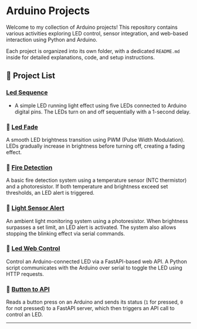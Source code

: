 # Arduino Projects

Welcome to my collection of Arduino projects! This repository contains various activities exploring LED control, sensor integration, and web-based interaction using Python and Arduino.

Each project is organized into its own folder, with a dedicated `README.md` inside for detailed explanations, code, and setup instructions.

## 📂 **Project List**  

###  [Led Sequence](https://github.com/AlBelarmino/CSelective_Iot/tree/main/Led%20sequence)
- A simple LED running light effect using five LEDs connected to Arduino digital pins. The LEDs turn on and off sequentially with a 1-second delay.

### 🔹 **[Led Fade](./Led%20Fade/)**
A smooth LED brightness transition using PWM (Pulse Width Modulation). LEDs gradually increase in brightness before turning off, creating a fading effect.

### 🔹 **[Fire Detection](./Fire%20Detection/)**
A basic fire detection system using a temperature sensor (NTC thermistor) and a photoresistor. If both temperature and brightness exceed set thresholds, an LED alert is triggered.

### 🔹 **[Light Sensor Alert](./Light%20Sensor%20Alert/)**
An ambient light monitoring system using a photoresistor. When brightness surpasses a set limit, an LED alert is activated. The system also allows stopping the blinking effect via serial commands.

### 🔹 **[Led Web Control](./Led%20Web%20Control/)**
Control an Arduino-connected LED via a FastAPI-based web API. A Python script communicates with the Arduino over serial to toggle the LED using HTTP requests.

### 🔹 **[Button to API](./Button%20to%20API/)**
Reads a button press on an Arduino and sends its status (`1` for pressed, `0` for not pressed) to a FastAPI server, which then triggers an API call to control an LED.

---

